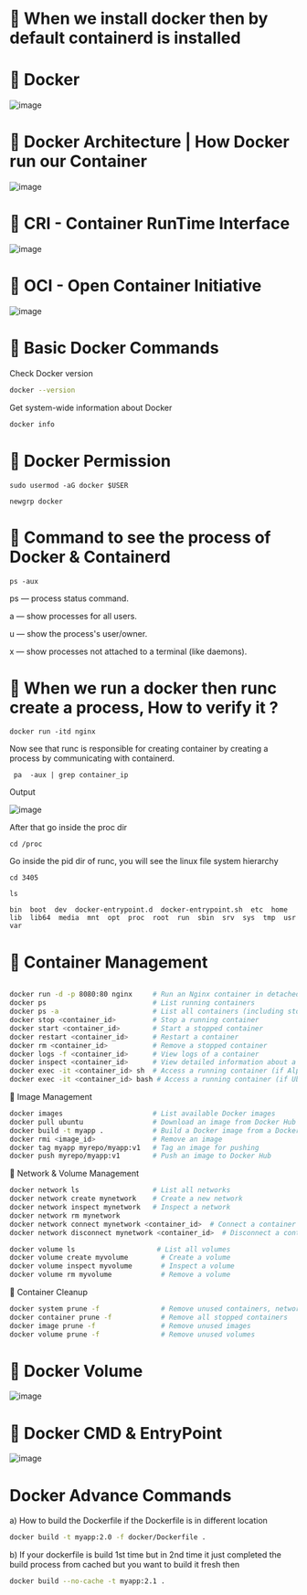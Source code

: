 
# 🔹 When we install docker then by default containerd is installed

# 🔹 Docker 

![image](https://github.com/user-attachments/assets/045e822a-0eab-4db6-87b8-6180ed7954e6)

# 🔹 Docker Architecture | How Docker run our Container

![image](https://github.com/user-attachments/assets/cd082072-0973-4067-9e8f-69ee69084ea5)


# 🔹 CRI - Container RunTime Interface

![image](https://github.com/user-attachments/assets/1d17814e-17f7-4191-8e32-10959b465faa)


# 🔹 OCI - Open Container Initiative

![image](https://github.com/user-attachments/assets/02928399-ab18-48d4-87b7-1cb0359b42db)

# 🔹 Basic Docker Commands

Check Docker version

````bash
docker --version 
````

Get system-wide information about Docker

````bash
docker info  
````
# 🔹 Docker Permission

````
sudo usermod -aG docker $USER
````
````
newgrp docker
````

# 🔹 Command to see the process of Docker & Containerd

````
ps -aux
````

ps — process status command.

a — show processes for all users.

u — show the process's user/owner.

x — show processes not attached to a terminal (like daemons).



# 🔹 When we run a docker then runc create a process, How to verify it ?

`````
docker run -itd nginx
`````

 Now see that runc is responsible for creating container by creating a process by communicating with containerd.

`````
 pa  -aux | grep container_ip
`````
Output

![image](https://github.com/user-attachments/assets/6baea886-ce1d-4f0d-a4c9-7634792add03)


After that go inside the proc dir 

`````
cd /proc
`````

Go inside the pid dir of runc, you will see the linux file system hierarchy

`````
cd 3405
`````
`````
ls
`````
`````
bin  boot  dev	docker-entrypoint.d  docker-entrypoint.sh  etc	home  lib  lib64  media  mnt  opt  proc  root  run  sbin  srv  sys  tmp  usr  var
`````



 # 🔹 Container Management

````bash

docker run -d -p 8080:80 nginx     # Run an Nginx container in detached mode
docker ps                          # List running containers
docker ps -a                       # List all containers (including stopped ones)
docker stop <container_id>         # Stop a running container
docker start <container_id>        # Start a stopped container
docker restart <container_id>      # Restart a container
docker rm <container_id>           # Remove a stopped container
docker logs -f <container_id>      # View logs of a container
docker inspect <container_id>      # View detailed information about a container
docker exec -it <container_id> sh  # Access a running container (if Alpine-based)
docker exec -it <container_id> bash # Access a running container (if Ubuntu-based)

````

🔹 Image Management

````bash
docker images                      # List available Docker images
docker pull ubuntu                 # Download an image from Docker Hub
docker build -t myapp .            # Build a Docker image from a Dockerfile
docker rmi <image_id>              # Remove an image
docker tag myapp myrepo/myapp:v1   # Tag an image for pushing
docker push myrepo/myapp:v1        # Push an image to Docker Hub

````

🔹 Network & Volume Management

````bash
docker network ls                  # List all networks
docker network create mynetwork    # Create a new network
docker network inspect mynetwork   # Inspect a network
docker network rm mynetwork
docker network connect mynetwork <container_id>  # Connect a container to a network
docker network disconnect mynetwork <container_id>  # Disconnect a container

docker volume ls                    # List all volumes
docker volume create myvolume        # Create a volume
docker volume inspect myvolume       # Inspect a volume
docker volume rm myvolume            # Remove a volume

````

🔹 Container Cleanup

````bash
docker system prune -f               # Remove unused containers, networks, and images
docker container prune -f            # Remove all stopped containers
docker image prune -f                # Remove unused images
docker volume prune -f               # Remove unused volumes

````
# 🔹 Docker Volume

![image](https://github.com/user-attachments/assets/258bee5e-fb2b-436e-b9fe-93effd8fba82)


# 🔹 Docker CMD & EntryPoint

![image](https://github.com/user-attachments/assets/aaf94b57-a480-4ffa-a0fb-8187d16849c5)

# Docker Advance Commands

a) How to build the Dockerfile if the Dockerfile is in different location

`````bash
docker build -t myapp:2.0 -f docker/Dockerfile .

`````

b) If your dockerfile is build 1st time but in 2nd time it just completed the build process from cached but you want to build it fresh then

`````bash
docker build --no-cache -t myapp:2.1 .
`````



